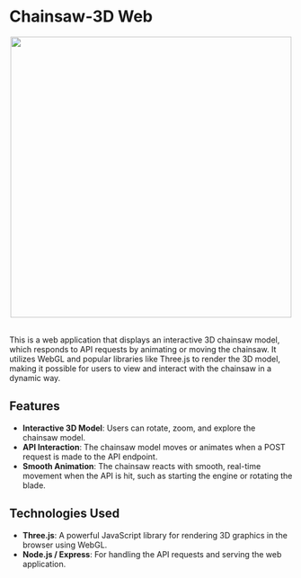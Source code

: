# Chainsaw-3D Web
<div align="center">
  <img src="https://github.com/user-attachments/assets/f6a8f259-22ac-4c55-bd5a-ae384c992684" width="500"/>
</div><br>
<p>
This is a web application that displays an interactive 3D chainsaw model, which responds to API requests by animating or moving the chainsaw. It utilizes WebGL and popular libraries like Three.js to render the 3D model, making it possible for users to view and interact with the chainsaw in a dynamic way.
</p>

## Features
- **Interactive 3D Model**: Users can rotate, zoom, and explore the chainsaw model.
- **API Interaction**: The chainsaw model moves or animates when a POST request is made to the API endpoint.
- **Smooth Animation**: The chainsaw reacts with smooth, real-time movement when the API is hit, such as starting the engine or rotating the blade.
  
## Technologies Used
- **Three.js**: A powerful JavaScript library for rendering 3D graphics in the browser using WebGL.
- **Node.js / Express**: For handling the API requests and serving the web application.
